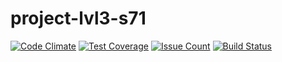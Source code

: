# project-lvl3-s71
[![Code Climate](https://codeclimate.com/github/ReDBrother/project-lvl3-s71/badges/gpa.svg)](https://codeclimate.com/github/ReDBrother/project-lvl3-s71) [![Test Coverage](https://codeclimate.com/github/ReDBrother/project-lvl3-s71/badges/coverage.svg)](https://codeclimate.com/github/ReDBrother/project-lvl3-s71/coverage) [![Issue Count](https://codeclimate.com/github/ReDBrother/project-lvl3-s71/badges/issue_count.svg)](https://codeclimate.com/github/ReDBrother/project-lvl3-s71) [![Build Status](https://travis-ci.org/ReDBrother/project-lvl3-s71.svg?branch=master)](https://travis-ci.org/ReDBrother/project-lvl3-s71)
